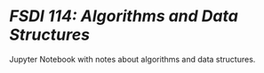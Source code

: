 # _FSDI 114: Algorithms and Data Structures_

Jupyter Notebook with notes about algorithms and data structures.